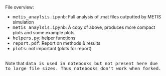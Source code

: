 File overview:
- <TT>metis_anaylsis.ipynb</TT>: Full analysis of .mat files outputted by METIS simulation
- <TT>metis_anaylsis.ipynb</TT>: A copy of above, produces more compact plots and some example plots
- <TT>helpers.py</TT>: helper functions
- <TT>report.pdf</TT>: Report on methods & results
- <TT>plots</TT>: not important (plots for report)
<br>
Note that <TT>data<TT> is used in notebooks but not present here due to large file sizes. Thus notebooks don't work when forked.
